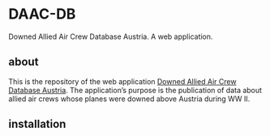 # DAAC-DB
Downed Allied Air Crew Database Austria. A web application. 

## about
This is the repository of the web application [Downed Allied Air Crew Database Austria](http://flj.eos.arz.oeaw.ac.at/). The application’s purpose is the publication of data about allied air crews whose planes were downed above Austria during WW II. 

## installation
